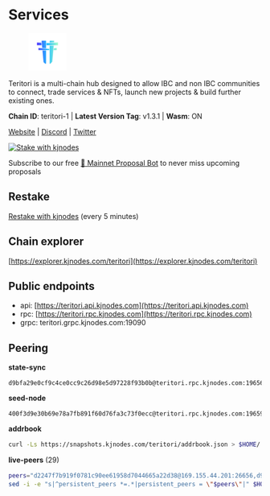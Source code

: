 # Services

<figure><img src="https://raw.githubusercontent.com/kj89/cosmos-images/main/logos/teritori.png" alt=""><figcaption></figcaption></figure>

Teritori is a multi-chain hub designed to allow IBC and non IBC communities  to connect, trade services & NFTs, launch new projects & build further existing ones.

**Chain ID**: teritori-1 | **Latest Version Tag**: v1.3.1 | **Wasm**: ON

[Website](https://teritori.com) | [Discord](https://discord.gg/teritori) | [Twitter](https://twitter.com/TeritoriNetwork)

[![Stake with kjnodes](https://i.ibb.co/cr44Q8j/button-stake-with-kjnodes.png)](https://restake.app/teritori/torivaloper184ln03hkpt75uhrrr26f66kvcqvf4yn4nc2xjm)

Subscribe to our free [🤖 Mainnet Proposal Bot](https://t.me/kjnodes_proposal_bot) to never miss upcoming proposals

## Restake

[Restake with kjnodes](https://restake.app/teritori/torivaloper184ln03hkpt75uhrrr26f66kvcqvf4yn4nc2xjm) (every 5 minutes)
## Chain explorer
[https://explorer.kjnodes.com/teritori](https://explorer.kjnodes.com/teritori)

## Public endpoints

* api: [https://teritori.api.kjnodes.com](https://teritori.api.kjnodes.com)
* rpc: [https://teritori.rpc.kjnodes.com](https://teritori.rpc.kjnodes.com)
* grpc: teritori.grpc.kjnodes.com:19090

## Peering

**state-sync**

```text
d9bfa29e0cf9c4ce0cc9c26d98e5d97228f93b0b@teritori.rpc.kjnodes.com:19656
```

**seed-node**

```text
400f3d9e30b69e78a7fb891f60d76fa3c73f0ecc@teritori.rpc.kjnodes.com:19659
```

**addrbook**
```bash
curl -Ls https://snapshots.kjnodes.com/teritori/addrbook.json > $HOME/.teritorid/config/addrbook.json
```

**live-peers** (29)
```bash
peers="d2247f7b919f0781c90ee61958d7044665a22d38@169.155.44.201:26656,d9bfa29e0cf9c4ce0cc9c26d98e5d97228f93b0b@65.109.88.38:19656,ebc272824924ea1a27ea3183dd0b9ba713494f83@95.214.52.139:27166,0b27217386756577e1eadf00c4169dc8f041e522@51.210.7.219:26656,04fca92ca1dddd2f006bcb9fc2f6e6567c8c46c3@51.89.40.85:27656,e627e9bbff303c96e859de00e5deaaf5104911cd@51.15.228.89:26656,3594b73f909a9c4b87cfe6a361ef8b2b51124dd5@65.109.69.59:15956,8f28518afd31a42ea81bb3232a50ab0cec4dcdf7@51.158.236.131:26656,6085c32b26fb1baa4b16b426f5d56f2fff81cfc7@135.181.165.246:26656,17308ce7e097819743a01c0d30fedaa27e9f16a4@141.95.65.73:15956,c670830fdf60374f008fa4a4eb851deddcdaef5b@65.109.88.107:46656,41caa4106f68977e3a5123e56f57934a2d34a1c1@185.16.38.210:27166,51eaf493facf36754411baa4f7b89355bd9cb3e7@195.201.63.87:42666,2b4f46e601fb4ede2a0c98976337e3afdaa50dac@65.108.238.102:15956,e726816f42831689eab9378d5d577f1d06d25716@176.9.188.21:26656,e1b058e5cfa2b836ddaa496b10911da62dcf182e@138.201.8.248:26656,efe721a953196d8c5f2375b86dcd54285aec565c@51.158.231.48:26656,3bd3a20d7c8a26a20927289a7a6bffecf71de53e@51.81.155.97:10856,992b8ab3e7b0ff4025be3082a3bf72107580bd49@65.109.106.172:36656,ed747c9e39fc04fdbc7ab5fc4a4a7f7a298ee329@136.38.55.33:26656,406fc7fe86ba396cb7fc8616c546f21a1d3c51cd@89.58.57.158:26656,8e1e342208f400bb10677617d4f08b31a3b48877@138.201.61.159:26656,5fb621ecd0f48889939c663a2d0796403d5a2552@65.109.104.118:61156,e3374c3d25a36f06662fa150043e5e6529d11570@88.198.32.17:31656,7fed06d0391518f81f56fd8fbe964558f3b7d9da@37.59.21.96:15956,571084dbc97e895d11f748fccdcd1a098d8f169a@15.235.115.156:10002,14fa46dbadd79647ebf3e5bc82326d2debc5fd52@51.159.142.254:26656,35de81a10ed992e427e6eb1d0d9ec3622d0f37fe@193.70.47.90:15956,46b7ae20e3cc4264076a91c3601f3894a021a80d@65.108.6.45:36656"
sed -i -e "s|^persistent_peers *=.*|persistent_peers = \"$peers\"|" $HOME/.teritorid/config/config.toml
```
